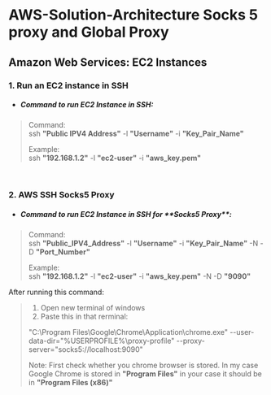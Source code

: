 # AWS-Solution-Architecture Socks 5 proxy and Global Proxy

<h2> Amazon Web Services: EC2 Instances </h2>
  
<h3>1. Run an EC2 instance in SSH</h3>

- <h5>Command to run EC2 Instance in SSH:</h5>

> Command:<br>
> ssh **"Public IPV4 Address"** -l **"Username"** -i **"Key_Pair_Name"**
> 
> Example:<br>
> ssh **"192.168.1.2"** -l **"ec2-user"** -i **"aws_key.pem"**
<br>


<h3>2. AWS SSH Socks5 Proxy</h3>

- <h5>Command to run EC2 Instance in SSH for **Socks5 Proxy**:</h5>

> Command:<br>
> ssh **"Public_IPV4_Address"** -l **"Username"** -i **"Key_Pair_Name"** -N -D **"Port_Number"**
>
> Example:<br>
> ssh **"192.168.1.2"** -l **"ec2-user"** -i **"aws_key.pem"** -N -D **"9090"**

After running this command:
>1. Open new terminal of windows
>2. Paste this in that rerminal:
> 
> "C:\Program Files\Google\Chrome\Application\chrome.exe" --user-data-dir="%USERPROFILE%\proxy-profile" --proxy-server="socks5://localhost:9090"<br>
>
> Note: First check whether you chrome browser is stored. In my case Google Chrome is stored in **"Program Files"** in your case it should be in **"Program Files (x86)"**
